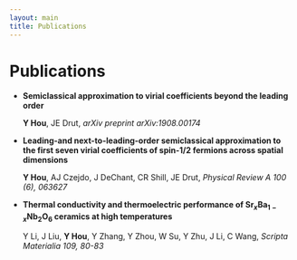```yaml
---
layout: main
title: Publications
---
```


# Publications

- **Semiclassical approximation to virial coefficients beyond the leading order**

  **Y Hou**, JE Drut, *arXiv preprint arXiv:1908.00174*

- **Leading-and next-to-leading-order semiclassical approximation to the first seven virial coefficients of spin-1/2 fermions across spatial dimensions**

  **Y Hou**, AJ Czejdo, J DeChant, CR Shill, JE Drut,   *Physical Review A 100 (6), 063627*

- **Thermal conductivity and thermoelectric performance of $\mathrm{Sr}_x\mathrm{Ba}_{1-x}\mathrm{Nb}_2\mathrm{O}_6$ ceramics at high temperatures**

  Y Li, J Liu, **Y Hou**, Y Zhang, Y Zhou, W Su, Y Zhu, J Li, C Wang, *Scripta Materialia 109, 80-83*
